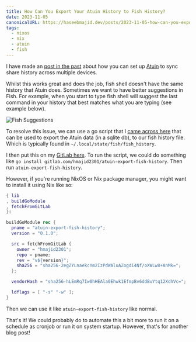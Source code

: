 ```yaml
---
title: How Can You Export Your Atuin History to Fish History?
date: 2023-11-05
canonicalURL: https://haseebmajid.dev/posts/2023-11-05-how-can-you-export-your-atuin-history-to-fish-history
tags:
  - nixos
  - nix
  - atuin
  - fish
---
```


I have made an [post in the past](/2023-08-12-how-sync-your-shell-history-with-atuin-in-nix/) about how you can set up
[Atuin](https://atuin.sh/) to sync share history across multiple devices.

Whilst this works great and does the job, fish shell doesn't have the same history that Atuin does. Sometimes
we want to have better suggestions in Fish. For example, when you start to type fish shell will suggest the last command
in your history that best matches what you are typing (see example below).

![Fish Suggestions](./images/suggestions.png)

To resolve this issue, we can use a go script that I 
[came across here](https://github.com/atuinsh/atuin/issues/1073#issuecomment-1610861147) that can be used to export 
the Atuin data (in a sqlite db), to our fish history file. Which is typically found in `~/.local/state/fish/fish_history`.

I then put this on my [GitLab here](https://gitlab.com/hmajid2301/atuin-export-fish-history).
To run the script, we could do something like `go install gitlab.com/hmajid2301/atuin-export-fish-history`. Then run
`atuin-export-fish-history`. 

However, if you're running NixOS or Nix package manager, you might want to install it using Nix like so:

```nix
{ lib
, buildGoModule
, fetchFromGitLab
}:

buildGoModule rec {
  pname = "atuin-export-fish-history";
  version = "0.1.0";

  src = fetchFromGitLab {
    owner = "hmajid2301";
    repo = pname;
    rev = "v${version}";
    sha256 = "sha256-2egZYLnaekcYm2IzPdWAluAZogdi4Nf/oXWLw8+AnMk=";
  };

  vendorHash = "sha256-hLEmRq7Iw0hHEAla0Ehwk1EfmpBv6ddBuYtq12XdhVc=";

  ldflags = [ "-s" "-w" ];
}
```

Then we can use it like `atuin-export-fish-history` like normal.

That's it! We could probably do to automate this a bit more to run it on a schedule as cronjob or run it on system startup.
However, that's for another blog post!
